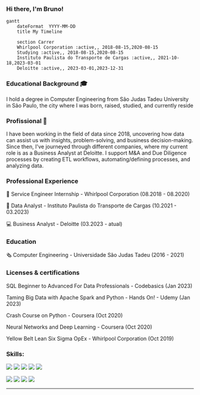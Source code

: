 ### Hi there, I'm Bruno!

```mermaid
gantt
    dateFormat  YYYY-MM-DD
    title My Timeline

    section Carrer
    Whirlpool Corporation :active,, 2018-08-15,2020-08-15
    Studying :active,, 2018-08-15,2020-08-15
    Instituto Paulista do Transporte de Cargas :active,, 2021-10-18,2023-03-01
    Deloitte :active,, 2023-03-01,2023-12-31  
```
### Educational Background 🎓
I hold a degree in Computer Engineering from São Judas Tadeu University in São Paulo, the city where I was born, raised, studied, and currently reside


### Profissional 🏢
I have been working in the field of data since 2018, uncovering how data can assist us with insights, problem-solving, and business decision-making. Since then, I've journeyed through different companies, where my current role is as a Business Analyst at Deloitte. I support M&A and Due Diligence processes by creating ETL workflows, automating/defining processes, and analyzing data.


### Professional Experience

🛒 Service Engineer Internship - Whirlpool Corporation (08.2018 - 08.2020) <br> 

📘 Data Analyst - Instituto Paulista do Transporte de Cargas  (10.2021 - 03.2023)  <br>

💻 Business Analyst - Deloitte  (03.2023 - atual)  <br>

### Education

🗞️ Computer Engineering - Universidade São Judas Tadeu (2016 - 2021)


### Licenses & certifications
SQL Beginner to Advanced For Data Professionals - Codebasics (Jan 2023) <br> 

Taming Big Data with Apache Spark and Python - Hands On! - Udemy (Jan 2023) <br> 

Crash Course on Python - Coursera (Oct 2020) <br> 

Neural Networks and Deep Learning - Coursera (Oct 2020) <br> 

Yellow Belt Lean Six Sigma OpEx - Whirlpool Corporation (Oct 2019) <br> 

 
### Skills:

<p align='left'>
  
  <img src="https://img.shields.io/badge/Pandas-2C2D72?style=for-the-badge&logo=pandas&logoColor=white" />
  <img src="https://img.shields.io/badge/Python-FFD43B?style=for-the-badge&logo=python&logoColor=darkgreen" />
  <img src="https://img.shields.io/badge/Numpy-777BB4?style=for-the-badge&logo=numpy&logoColor=white" />
  <img src="https://img.shields.io/badge/Microsoft_Excel-217346?style=for-the-badge&logo=microsoft-excel&logoColor=white" />
  <img src="https://img.shields.io/badge/Google%20Sheets-34A853?style=for-the-badge&logo=google-sheets&logoColor=white" />
  
  
</p>

<p align='left'>
  
  <img src="https://img.shields.io/badge/MySQL-00000F?style=for-the-badge&logo=mysql&logoColor=white" />
  <img src="https://img.shields.io/badge/PowerBI-F2C811?style=for-the-badge&logo=Power%20BI&logoColor=white" />
  <img src="https://img.shields.io/badge/Amazon_AWS-232F3E?style=for-the-badge&logo=amazon-aws&logoColor=white" />
  <img src="https://img.shields.io/badge/PostgreSQL-316192?style=for-the-badge&logo=postgresql&logoColor=white" />

 
</p>



---







